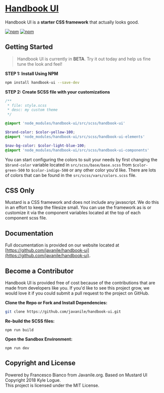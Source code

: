 # [Handbook UI](https://github.com/javanile/handbook-ui)
Handbook UI is a **starter CSS framework** that actually looks good.

[![npm](https://img.shields.io/npm/v/handbook-ui.svg)](https://www.npmjs.com/package/handbook-ui)
[![npm](https://img.shields.io/npm/l/handbook-ui.svg)](https://www.npmjs.com/package/handbook-ui)

## Getting Started
> Handbook UI is currently in **BETA**.  Try it out today and help us fine tune the look and feel!

**STEP 1: Install Using NPM**
```bash
npm install handbook-ui --save-dev
```
**STEP 2: Create SCSS file with your customizations**
```scss
/** 
 * file: style.scss
 * desc: my custom theme 
 */

@import 'node_modules/handbook-ui/src/scss/handbook-ui'

$brand-color: $color-yellow-100;
@import 'node_modules/handbook-ui/src/scss/handbook-ui-elements'

$nav-bg-color: $color-light-blue-100;
@import 'node_modules/handbook-ui/src/scss/handbook-ui-components'
```

You can start configuring the colors to suit your needs by first changing the `$brand-color` variable located in `src/scss/base/base.scss` from `$color-green-500` to `$color-indigo-500` or any other color you'd like.  There are lots of colors that can be found in the `src/scss/vars/colors.scss` file.

## CSS Only
Mustard is a CSS framework and does not include any javascript.  We do this in an effort to keep the filesize small.
You can use the framework as is or customize it via the component variables located at the top of each component scss file.

## Documentation
Full documentation is provided on our website located at [https://github.com/javanile/handbook-ui](https://github.com/javanile/handbook-ui).

## Become a Contributor
Handbook UI is provided free of cost because of the contributions that are made from developers like you. If you'd like to see this project grow, we would love it if you could submit a pull request to the project on GitHub.

**Clone the Repo or Fork and Install Dependencies:**
```bash
git clone https://github.com/javanile/handbook-ui.git
```

**Re-build the SCSS files:**
```
npm run build
```

**Open the Sandbox Environment:**
```
npm run dev
```

## Copyright and License
Powered by Francesco Bianco from Javanile.org.
Based on Mustard UI Copyright 2018 Kyle Logue.  
This project is licensed under the MIT License.
